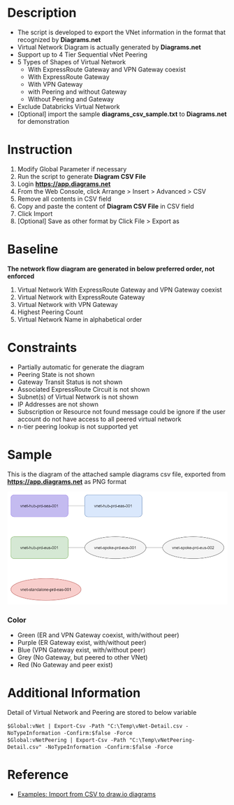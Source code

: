 # Description

- The script is developed to export the VNet information in the format that recognized by **Diagrams.net**
- Virtual Network Diagram is actually generated by **Diagrams.net**
- Support up to 4 Tier Sequential vNet Peering
- 5 Types of Shapes of Virtual Network
    - With ExpressRoute Gateway and VPN Gateway coexist
    - With ExpressRoute Gateway
    - With VPN Gateway
    - with Peering and without Gateway
    - Without Peering and Gateway
- Exclude Databricks Virtual Network 
- [Optional] import the sample **diagrams_csv_sample.txt** to **Diagrams.net** for demonstration

# Instruction

1. Modify Global Parameter if necessary
1. Run the script to generate **Diagram CSV File**
1. Login **https://app.diagrams.net**
1. From the Web Console, click Arrange > Insert > Advanced > CSV
1. Remove all contents in CSV field
1. Copy and paste the content of **Diagram CSV File** in CSV field
1. Click Import
1. [Optional] Save as other format by Click File > Export as

# Baseline 

**The network flow diagram are generated in below preferred order, not enforced**

1. Virtual Network With ExpressRoute Gateway and VPN Gateway coexist
1. Virtual Network with ExpressRoute Gateway
1. Virtual Network with VPN Gateway
1. Highest Peering Count
1. Virtual Network Name in alphabetical order

# Constraints

- Partially automatic for generate the diagram
- Peering State is not shown
- Gateway Transit Status is not shown
- Associated ExpressRoute Circuit is not shown
- Subnet(s) of Virtual Network is not shown
- IP Addresses are not shown
- Subscription or Resource not found message could be ignore if the user account do not have access to all peered virtual network
- n-tier peering lookup is not supported yet 

# Sample

This is the diagram of the attached sample diagrams csv file, exported from **https://app.diagrams.net** as PNG format

<div>
    <img src="https://github.com/ichiche/Azure-VNet-Diagram/blob/main/diagrams_csv_sample.png" title="Diagram" alt="Diagram"
</div>

### Color

- Green (ER and VPN Gateway coexist, with/without peer)
- Purple (ER Gateway exist, with/without peer)
- Blue (VPN Gateway exist, with/without peer)
- Grey (No Gateway, but peered to other VNet)
- Red (No Gateway and peer exist)

# Additional Information

Detail of Virtual Network and Peering are stored to below variable

```
$Global:vNet | Export-Csv -Path "C:\Temp\vNet-Detail.csv -NoTypeInformation -Confirm:$false -Force
$Global:vNetPeering | Export-Csv -Path "C:\Temp\vNetPeering-Detail.csv" -NoTypeInformation -Confirm:$false -Force
```
# Reference

- [Examples: Import from CSV to draw.io diagrams](https://drawio-app.com/import-from-csv-to-drawio)